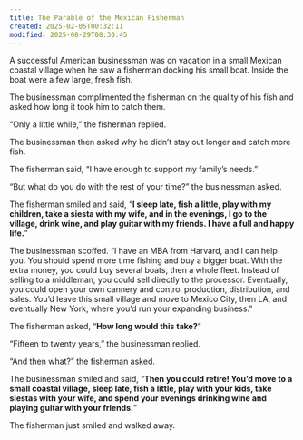 ```yaml
---
title: The Parable of the Mexican Fisherman
created: 2025-02-05T00:32:11
modified: 2025-08-29T08:30:45
---
```


A successful American businessman was on vacation in a small Mexican coastal village when he saw a fisherman docking his small boat. Inside the boat were a few large, fresh fish.

The businessman complimented the fisherman on the quality of his fish and asked how long it took him to catch them.

“Only a little while,” the fisherman replied.

The businessman then asked why he didn’t stay out longer and catch more fish.

The fisherman said, “I have enough to support my family’s needs.”

“But what do you do with the rest of your time?” the businessman asked.

The fisherman smiled and said, “**I sleep late, fish a little, play with my children, take a siesta with my wife, and in the evenings, I go to the village, drink wine, and play guitar with my friends. I have a full and happy life.**”

The businessman scoffed. “I have an MBA from Harvard, and I can help you. You should spend more time fishing and buy a bigger boat. With the extra money, you could buy several boats, then a whole fleet. Instead of selling to a middleman, you could sell directly to the processor. Eventually, you could open your own cannery and control production, distribution, and sales. You’d leave this small village and move to Mexico City, then LA, and eventually New York, where you’d run your expanding business.”

The fisherman asked, “**How long would this take?**”

“Fifteen to twenty years,” the businessman replied.

“And then what?” the fisherman asked.

The businessman smiled and said, “**Then you could retire! You’d move to a small coastal village, sleep late, fish a little, play with your kids, take siestas with your wife, and spend your evenings drinking wine and playing guitar with your friends.**”

The fisherman just smiled and walked away.
